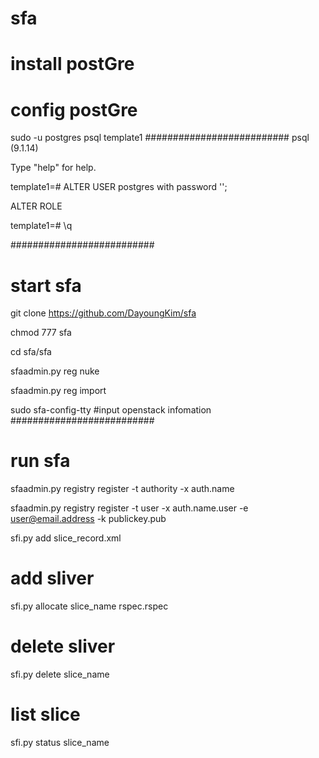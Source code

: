 # sfa
# install postGre
# config postGre
sudo -u postgres psql template1
##########################
psql (9.1.14)

Type "help" for help.

template1=# ALTER USER postgres with password '<PASSWORD>';

ALTER ROLE

template1=# \q

##########################
# start sfa
git clone https://github.com/DayoungKim/sfa

chmod 777 sfa

cd sfa/sfa

sfaadmin.py reg nuke

sfaadmin.py reg import

sudo sfa-config-tty #input openstack infomation
##########################
# run sfa

sfaadmin.py registry register -t authority -x auth.name

sfaadmin.py registry register -t user -x auth.name.user -e user@email.address -k publickey.pub

sfi.py add slice_record.xml

# add sliver

sfi.py allocate slice_name rspec.rspec

# delete sliver

sfi.py delete slice_name

# list slice

sfi.py status slice_name
